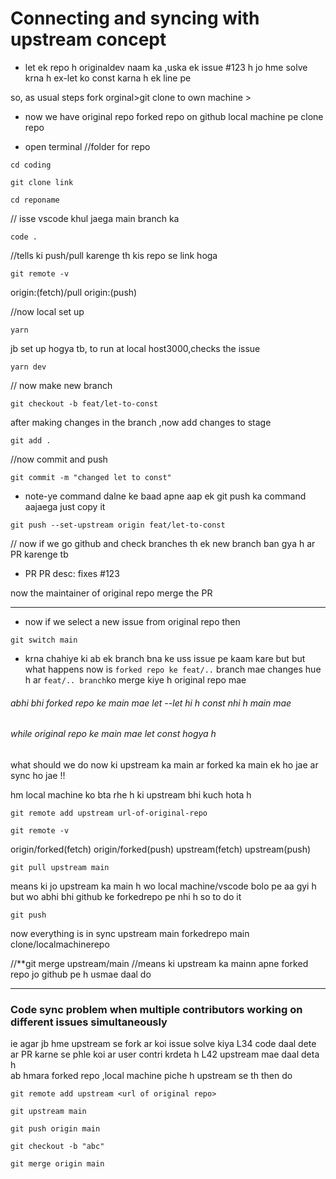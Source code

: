 # Connecting and syncing with upstream concept

- let ek repo h originaldev naam ka ,uska ek issue #123 h jo hme solve krna h
  ex-let ko const karna h ek line pe  

so, as usual steps
fork orginal>git clone to own machine > 
- now we have original repo 
  forked repo on github
  local machine pe clone repo

- open terminal
//folder for repo
```
cd coding  
```
```
git clone link
```
```
cd reponame
``` 
// isse vscode khul jaega main branch ka
```
code . 
```
//tells ki push/pull karenge th kis repo se link hoga
```
git remote -v 
```
origin:(fetch)/pull
origin:(push)

//now local set up
```
yarn 
```
jb set up hogya tb, to run at local host3000,checks the issue 
```
yarn dev 
```

// now make new branch 
```
git checkout -b feat/let-to-const 
```
after making changes in the branch ,now add changes to stage 
``` 
git add .
```
//now commit and push
```
git commit -m "changed let to const"
```
- note-ye command dalne ke baad apne aap ek git push ka command aajaega just copy it
```
git push --set-upstream origin feat/let-to-const
```
// now if we go github and check branches th ek new branch ban gya h ar PR karenge tb
- PR 
PR desc: fixes #123

now the maintainer of original repo merge the PR

---
- now if we select a new issue from original repo then 
```
git switch main
```

- krna chahiye ki ab ek  branch bna ke uss issue pe kaam kare but but 
  what happens now is `forked repo ke feat/..` branch mae changes hue h ar `feat/.. branch`ko merge kiye h original repo mae 
###### abhi bhi forked repo ke main mae let --let hi h const nhi h main mae 
###### while original repo ke main mae let const hogya h

what should we do now ki upstream ka main ar forked ka main ek ho jae ar sync ho jae !!

hm local machine ko bta rhe h ki upstream bhi kuch hota h 
```
git remote add upstream url-of-original-repo
```
```
git remote -v
```
origin/forked(fetch)
origin/forked(push)
upstream(fetch)
upstream(push)


```
git pull upstream main
```
means ki jo upstream ka main h wo local machine/vscode bolo pe aa gyi h but wo abhi bhi github ke forkedrepo pe nhi h so to do it 

```
git push 
```
now everything is in sync 
upstream main
forkedrepo main
clone/localmachinerepo

//**git merge upstream/main //means ki upstream ka mainn apne forked repo jo github pe h usmae daal do



----
### Code sync problem when multiple contributors working on different issues simultaneously

ie agar jb hme upstream se fork ar koi issue solve kiya L34 code daal dete ar PR karne se phle koi ar user contri krdeta h L42 upstream mae daal deta h </br>
ab hmara forked repo ,local machine piche h upstream se th 
then do 

```
git remote add upstream <url of original repo>
```
```
git upstream main
```
```
git push origin main
```
```
git checkout -b "abc"
```
```
git merge origin main 
```